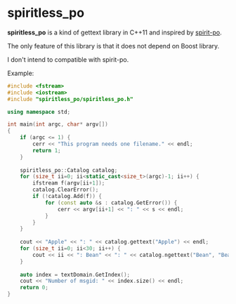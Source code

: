 # spiritless_po

**spiritless_po** is a kind of gettext library in C++11 and inspired by [spirit-po](https://github.com/cbeck88/spirit-po).

The only feature of this library is that it does not depend on Boost library.

I don't intend to compatible with spirit-po.

Example:
```c++
#include <fstream>
#include <iostream>
#include "spiritless_po/spiritless_po.h"

using namespace std;

int main(int argc, char* argv[])
{
	if (argc <= 1) {
		cerr << "This program needs one filename." << endl;
		return 1;
	}
	
	spiritless_po::Catalog catalog;
	for (size_t ii=0; ii<static_cast<size_t>(argc)-1; ii++) {
		ifstream f(argv[ii+1]);
		catalog.ClearError();
		if (!catalog.Add(f)) {
			for (const auto &s : catalog.GetError()) {
				cerr << argv[ii+1] << ": " << s << endl;
			}
		}
	}
	
	cout << "Apple" << ": " << catalog.gettext("Apple") << endl;
	for (size_t ii=0; ii<30; ii++) {
		cout << ii << ": Bean" << ": " << catalog.ngettext("Bean", "Beans", ii) << endl;
	}
	
	auto index = textDomain.GetIndex();
	cout << "Number of msgid: " << index.size() << endl;
	return 0;
}
```
